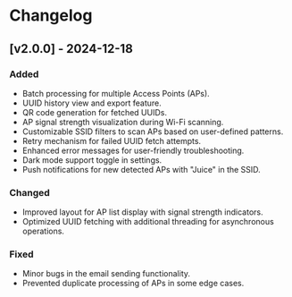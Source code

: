 
# Changelog

## [v2.0.0] - 2024-12-18
### Added
- Batch processing for multiple Access Points (APs).
- UUID history view and export feature.
- QR code generation for fetched UUIDs.
- AP signal strength visualization during Wi-Fi scanning.
- Customizable SSID filters to scan APs based on user-defined patterns.
- Retry mechanism for failed UUID fetch attempts.
- Enhanced error messages for user-friendly troubleshooting.
- Dark mode support toggle in settings.
- Push notifications for new detected APs with "Juice" in the SSID.

### Changed
- Improved layout for AP list display with signal strength indicators.
- Optimized UUID fetching with additional threading for asynchronous operations.

### Fixed
- Minor bugs in the email sending functionality.
- Prevented duplicate processing of APs in some edge cases.
